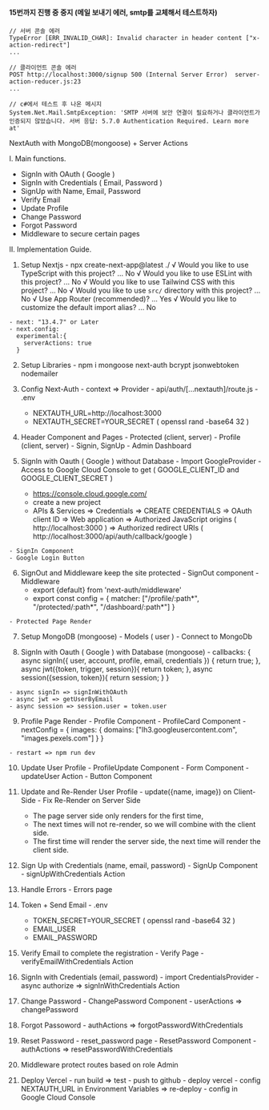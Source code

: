 #### 15번까지 진행 중 중지 (메일 보내기 에러, smtp를 교체해서 테스트하자)

```
// 서버 콘솔 에러
TypeError [ERR_INVALID_CHAR]: Invalid character in header content ["x-action-redirect"]
...

// 클라이언트 콘솔 에러
POST http://localhost:3000/signup 500 (Internal Server Error)  server-action-reducer.js:23 
...

// c#에서 테스트 후 나온 메시지
System.Net.Mail.SmtpException: 'SMTP 서버에 보안 연결이 필요하거나 클라이언트가 인증되지 않았습니다. 서버 응답: 5.7.0 Authentication Required. Learn more at'

```


NextAuth with MongoDB(mongoose) + Server Actions

I. Main functions.
  - SignIn with OAuth ( Google )
  - SignIn with Credentials ( Email, Password )
  - SignUp with Name, Email, Password
  - Verify Email
  - Update Profile
  - Change Password
  - Forgot Password
  - Middleware to secure certain pages

II. Implementation Guide.

  1. Setup Nextjs
    - npx create-next-app@latest ./
    √ Would you like to use TypeScript with this project? ... No 
    √ Would you like to use ESLint with this project? ... No 
    √ Would you like to use Tailwind CSS with this project? ... No 
    √ Would you like to use `src/` directory with this project? ... No 
    √ Use App Router (recommended)? ... Yes
    √ Would you like to customize the default import alias? ... No 

    - next: "13.4.7" or Later
    - next.config:
      experimental:{
        serverActions: true
      }

  2. Setup Libraries
    - npm i mongoose next-auth bcrypt jsonwebtoken nodemailer

  3. Config Next-Auth
    - context => Provider
    - api/auth/[...nextauth]/route.js
    - .env 
      + NEXTAUTH_URL=http://localhost:3000
      + NEXTAUTH_SECRET=YOUR_SECRET ( openssl rand -base64 32 )

  4. Header Component and Pages
    - Protected (client, server)
    - Profile (client, server)
    - Signin, SignUp
    - Admin Dashboard

  5. SignIn with Oauth ( Google ) without Database
    - Import GoogleProvider 
    - Access to Google Cloud Console to get ( GOOGLE_CLIENT_ID and GOOGLE_CLIENT_SECRET )
      + https://console.cloud.google.com/
      + create a new project
      + APIs & Services => Credentials => CREATE CREDENTIALS => OAuth client ID
        => Web application => Authorized JavaScript origins ( http://localhost:3000 )
        => Authorized redirect URIs ( http://localhost:3000/api/auth/callback/google )

    - SignIn Component
    - Google Login Button

  6. SignOut and Middleware keep the site protected
    - SignOut component
    - Middleware
      + export {default} from 'next-auth/middleware'
      + export const config = { 
          matcher: ["/profile/:path*", "/protected/:path*", "/dashboard/:path*"] 
        }
    
    - Protected Page Render

  7. Setup MongoDB (mongoose)
    - Models ( user )
    - Connect to MongoDb

  8. SignIn with Oauth ( Google ) with Database (mongoose)
    - callbacks: {
        async signIn({ user, account, profile, email, credentials }) {
          return true;
        },
        async jwt({token, trigger, session}){
          return token;
        },
        async session({session, token}){
          return session;
        }
      }

    - async signIn => signInWithOAuth 
    - async jwt => getUserByEmail 
    - async session => session.user = token.user
  
  9. Profile Page Render
    - Profile Component
    - ProfileCard Component
    - nextConfig = {
        images: {
          domains: ["lh3.googleusercontent.com", "images.pexels.com"]
        }
      }

    - restart => npm run dev

  10. Update User Profile
    - ProfileUpdate Component
    - Form Component
    - updateUser Action
    - Button Component

  11. Update and Re-Render User Profile
    - update({name, image}) on Client-Side
    - Fix Re-Render on Server Side
      + The page server side only renders for the first time, 
      + The next times will not re-render, so we will combine with the client side.
      + The first time will render the server side, the next time will render the client side.

  12. Sign Up with Credentials (name, email, password)
    - SignUp Component
    - signUpWithCredentials Action

  13. Handle Errors
    - Errors page
  
  14. Token + Send Email
    - .env 
      + TOKEN_SECRET=YOUR_SECRET ( openssl rand -base64 32 ) 
      + EMAIL_USER
      + EMAIL_PASSWORD

  15. Verify Email to complete the registration
    - Verify Page
    - verifyEmailWithCredentials Action

  16. SignIn with Credentials (email, password)
    - import CredentialsProvider
    - async authorize => signInWithCredentials Action

  17. Change Password
    - ChangePassword Component
    - userActions => changePassword

  18. Forgot Passoword
    - authActions => forgotPasswordWithCredentials
  
  19. Reset Password
    - reset_password page
    - ResetPassword Component
    - authActions => resetPasswordWithCredentials

  20. Middleware protect routes based on role Admin

  21. Deploy Vercel
    - run build => test
    - push to github
    - deploy vercel
    - config NEXTAUTH_URL in Environment Variables => re-deploy
    - config in Google Cloud Console